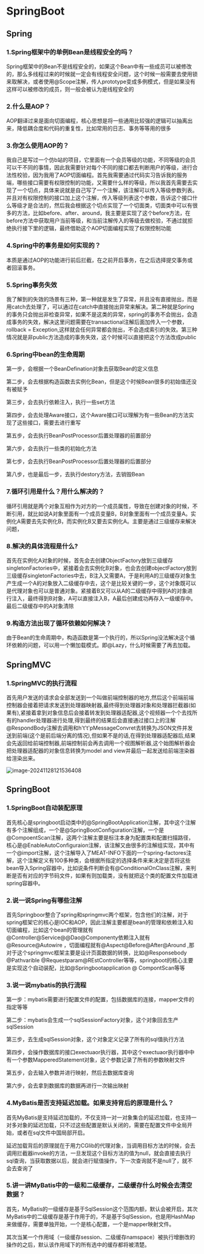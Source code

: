 # SpringBoot

## Spring

### 1.Spring框架中的单例Bean是线程安全的吗？

Spring框架中的Bean不是线程安全的，如果这个Bean中有一些成员可以被修改的，那么多线程过来的时候就一定会有线程安全问题，这个时候一般需要去使用锁来取解决，或者使用@Scope注解，传人prototype变成多例模式，但是如果没有这样可以被修改的成员，则一般会被认为是线程安全的

### 2.什么是AOP？

AOP翻译过来是面向切面编程，核心思想是将一些通用比较强的逻辑可以抽离出来，降低耦合度和代码的重复性，比如常用的日志、事务等等用的很多

### 3.你怎么使用AOP的？

我自己是写过一个仿b站的项目，它里面有一个会员等级的功能，不同等级的会员可以干不同的事情，因此我需要针对每个不同的接口都去判断用户的等级，进行合法性校验，因为我用了AOP切面编程。首先我需要通过代码实习告诉我的服务端，哪些接口需要有权限控制的功能，又需要什么样的等级，所以我首先需要去实现了一个切点，具体来说就是自己写了一个注解，该注解可以传入等级参数列表。并且对有权限控制的接口加上这个注解，传入等级列表这个参数，告诉这个接口什么等级才是合法的，然后我会根据这个切点实现了一个切面类，切面类中可以有很多的方法，比如before、after、around，我主要是实现了这个before方法，在before方法中获取用户当前等级，和当前注解传入的等级去做校验，不通过就拒绝执行接下里的逻辑，最终借助这个AOP切面编程实现了权限控制功能

### 4.Spring中的事务是如何实现的？

本质是通过AOP的功能进行前后拦截，在之前开启事务，在之后选择提交事务或者回滚事务。

### 5.Spring事务失效

我了解到的失效的场景有三种，第一种就是发生了异常，并且没有直接抛出，而是用catch去处理了，可以通过在catch中直接抛出异常来解决。第二种就是Spring的事务只会抛出非检查异常，如果不是这类的异常，spring的事务不会抛出，会造成事务的失效，解决这里问题需要在transactional注解后面加传入一个参数，rollback = Exception,这样就会任何异常都会抛出，不会造成索引的失效。第三种情况就是非public方法造成的事务失效，这个时候可以直接把这个方法改成public

### 6.Spring中bean的生命周期

第一步，会根据一个BeanDefination对象去获取Bean的定义信息

第二步，会去根据构造函数去实例化Bean，但是这个时候Bean很多的初始值还没有被赋予

第三步，会去执行依赖注入，执行一些set方法

第四步，会去处理Aware接口，这个Aware接口可以理解为有一些Bean的方法实现了这些接口，需要去进行重写

第五步，会去执行BeanPostProcessor后置处理器的前置部分

第六步，会去执行一些类的初始化方法

第七步，会去执行BeanPostProcessor后置处理器的后置部分

第八步，也是最后一步，去执行destory方法，去销毁Bean

### 7.循环引用是什么？用什么解决的？

循环引用就是两个对象互相作为对方的一个成员属性，导致在创建对象的时候，不断引用，就比如说A对象里面有一个成员变量B，B对象里面有一个成员变量A。实例化A需要去先实例化B，而实例化B又要去实例化A。主要是通过三级缓存来解决问题，

### 8.解决的具体流程是什么?

首先在实例化A对象的时候，首先会去创建ObjectFactory放到三级缓存singletonFactories中，紧接着会去实例化B对象，也会去创建objectFactory放到三级缓存singletonFactories中去，B注入又需要A，于是利用A的三级缓存对象生产生成一个A的对象放入二级缓存中去，这个是比较关键的一步，这个对象既可以是代理对象也可以是普通对象。紧接着B又可以从A的二级缓存中得到A的对象进行注入，最终得到B对象，A可以直接注入B，A最后创建成功再存入一级缓存中。最后二级缓存中的A对象清除

### 9.构造方法出现了循环依赖如何解决？

由于Bean的生命周期中，构造函数是第一个执行的，所以Spring没法解决这个循环依赖的问题，可以用一个懒加载模式。即@Lazy，什么时候需要了再去加载。

## SpringMVC

### 1.SpringMVC的执行流程

首先用户发送的请求会全部发送到一个叫做前端控制器的地方,然后这个前端前端控制器会接着把请求发送到处理器映射器,最终得到处理器对象和处理器拦截器(如果有),紧接着拿到对象信息后会接着转发到处理器适配器,这个视频器一个个去找所有的handler处理器进行处理,得到最终的结果后会直接通过接口上的注解@RespondBody注解去调用和h't't'pMessageConvret去转换为JSON文件并发送到前端(这个是前后端分离的情况),但如果不是的话,在得到处理器适配器后,结果会先返回给前端控制器,前端控制前会再去调用一个视图解析器,这个始图解析器会把处理器适配器的对象信息转换为model and view并最后一起发送给前端渲染器给渲染出来。

![image-20241128121536408](C:\Users\14272\AppData\Roaming\Typora\typora-user-images\image-20241128121536408.png)

## SpringBoot

### 1.SpringBoot自动装配原理

首先核心是springboot启动类中的@SpringBootApplication注解，其中这个注解有多个注解组成，一个是@SpringBootConfiguration注解，一个是@CompoentScan注解，这两个注解主要是标注本身为配置类和配置扫描路径，核心是@EnableAutoConfiguraion注解，该注解又由很多的注解组实现，其中有一个@import注解，这个注解导入了MEAT-INFO下面的一个spring-factores注解，这个注解定义有100多种类，会根据所指定的选择条件来来决定是否将这些bean导入Spring容器中，比如说条件判断会有@ConditionalOnClass注解，来判断是否有对应的字节码文件，如果有则加载类，没有就把这个类的配置文件加载进spring容器中。

### 2.说一说Spring有哪些注解

首先Springboor整合了spring和springmvc两个框架，包含他们的注解，对于spring框架它的核心是IOC和AOP，因此注解主要都是bean的管理和依赖注入和切面编程，比如这个bean的管理就有@Controller@Service@@Dao@Componenty依赖注入就有@Resource@Autowire ，切面编程就有@Aspect@Before@After@Around ,那对于这个springmvc框架主要是设计页面数据的转换，比如@Responsebody @Pathvarible @Requestparam@REstController等等，springboot的核心主要是实现这个自动装配，比如@Springbootapplication @ CompontScan等等

### 3.说一说mybatis的执行流程

第一步：mybatis需要进行配置文件的配置，包括数据库的连接，mapper文件的指定等等

第二步：mybatis会生成一个sqlSessionFactory对象，这个对象回去生产sqlSession

第三步，去生成sqlSession对象，这个对象定义记录了所有的sql值执行方法

第四步，会操作数据库的接口exectuaor执行器，其中这个exectuaor执行器中中有一个参数MapperedStatement对象，这个参数记录了所有的参数映射文件

第五步，会去输入参数并进行映射，然后去数据库查询

第六步，会去拿到数据库的数据再进行一次输出映射

### 4.MyBatis是否支持延迟加载。如果支持背后的原理是什么？

首先MyBatis是支持延迟加载的，不仅支持一对一对象集合的延迟加载，也支持一对多对象的延迟加载，只不过这些配置是默认关闭的，需要在配置文件中全局开始，或者在sql文件中国局部开启。

延迟加载背后的原理就在于用力CGlib的代理对象，当调用目标方法的时候，会去调用拦截器invoke的方法，一旦发现这个目标方法的值为null，就会直接去执行sql查询，当获取数据以后，就会进行赋值操作，下一次查询就不是null了，就不会去查询了

### 5.讲一讲MyBatis中的一级和二级缓存，二级缓存什么时候会去清空数据？

首先，MyBatis的一级缓存是基于SqlSession这个范围内额，默认会被开启，其次MyBatis中的二级缓存是基于作用于的，不是基于SqlSession，也是用HashMap来做缓存，需要单独开始，一个是核心配置，一个是mapper映射文件。

其次当某一个作用域（一级缓存session、二级缓存namspace）被执行增删改的操作的之后，默认该作用域下的所有选中的缓存都将被清楚。
